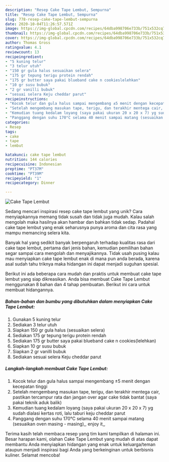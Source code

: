 ```yaml
---
description: "Resep Cake Tape Lembut, Sempurna"
title: "Resep Cake Tape Lembut, Sempurna"
slug: 778-resep-cake-tape-lembut-sempurna
date: 2020-10-04T11:26:57.571Z
image: https://img-global.cpcdn.com/recipes/64dba998706e733b/751x532cq70/cake-tape-lembut-foto-resep-utama.jpg
thumbnail: https://img-global.cpcdn.com/recipes/64dba998706e733b/751x532cq70/cake-tape-lembut-foto-resep-utama.jpg
cover: https://img-global.cpcdn.com/recipes/64dba998706e733b/751x532cq70/cake-tape-lembut-foto-resep-utama.jpg
author: Thomas Gross
ratingvalue: 4.1
reviewcount: 13
recipeingredient:
- "5 kuning telur"
- "3 telur utuh"
- "150 gr gula halus sesuaikan selera"
- "175 gr tepung terigu protein rendah"
- "175 gr butter saya pakai blueband cake n cookieslelehkan"
- "10 gr susu bubuk"
- "2 gr vanilli bubuk"
- "sesuai selera Keju cheddar parut"
recipeinstructions:
- "Kocok telur dan gula halus sampai mengembang ±5 menit dengan kecepatan tinggi"
- "Setelah mengembang masukan tape, terigu, dan terakhir mentega cair, pastikan tercampur rata dan jangan over agar cake tidak bantat (saya pakai teknik aduk balik)"
- "Kemudian tuang kedalam loyang (saya pakai ukuran 20 x 20 x 7) yg sudah dialasi kertas roti, lalu taburi keju cheddar parut"
- "Panggang dengan suhu 170°C selama 40 menit sampai matang (sesuaikan oven masing - masing),, enjoy it,,"
categories:
- Resep
tags:
- cake
- tape
- lembut

katakunci: cake tape lembut 
nutrition: 144 calories
recipecuisine: Indonesian
preptime: "PT37M"
cooktime: "PT39M"
recipeyield: "1"
recipecategory: Dinner

---
```



![Cake Tape Lembut](https://img-global.cpcdn.com/recipes/64dba998706e733b/751x532cq70/cake-tape-lembut-foto-resep-utama.jpg)

Sedang mencari inspirasi resep cake tape lembut yang unik? Cara menyiapkannya memang tidak susah dan tidak juga mudah. Kalau salah mengolah maka hasilnya akan hambar dan bahkan tidak sedap. Padahal cake tape lembut yang enak seharusnya punya aroma dan cita rasa yang mampu memancing selera kita.



Banyak hal yang sedikit banyak berpengaruh terhadap kualitas rasa dari cake tape lembut, pertama dari jenis bahan, kemudian pemilihan bahan segar sampai cara mengolah dan menyajikannya. Tidak usah pusing kalau mau menyiapkan cake tape lembut enak di mana pun anda berada, karena asal sudah tahu triknya maka hidangan ini dapat menjadi suguhan spesial.


Berikut ini ada beberapa cara mudah dan praktis untuk membuat cake tape lembut yang siap dikreasikan. Anda bisa membuat Cake Tape Lembut menggunakan 8 bahan dan 4 tahap pembuatan. Berikut ini cara untuk membuat hidangannya.

<!--inarticleads1-->

##### Bahan-bahan dan bumbu yang dibutuhkan dalam menyiapkan Cake Tape Lembut:

1. Gunakan 5 kuning telur
1. Sediakan 3 telur utuh
1. Siapkan 150 gr gula halus (sesuaikan selera)
1. Sediakan 175 gr tepung terigu protein rendah
1. Sediakan 175 gr butter saya pakai blueband cake n cookies(lelehkan)
1. Siapkan 10 gr susu bubuk
1. Siapkan 2 gr vanilli bubuk
1. Sediakan sesuai selera Keju cheddar parut




<!--inarticleads2-->

##### Langkah-langkah membuat Cake Tape Lembut:

1. Kocok telur dan gula halus sampai mengembang ±5 menit dengan kecepatan tinggi
1. Setelah mengembang masukan tape, terigu, dan terakhir mentega cair, pastikan tercampur rata dan jangan over agar cake tidak bantat (saya pakai teknik aduk balik)
1. Kemudian tuang kedalam loyang (saya pakai ukuran 20 x 20 x 7) yg sudah dialasi kertas roti, lalu taburi keju cheddar parut
1. Panggang dengan suhu 170°C selama 40 menit sampai matang (sesuaikan oven masing - masing),, enjoy it,,




Terima kasih telah membaca resep yang tim kami tampilkan di halaman ini. Besar harapan kami, olahan Cake Tape Lembut yang mudah di atas dapat membantu Anda menyiapkan hidangan yang enak untuk keluarga/teman ataupun menjadi inspirasi bagi Anda yang berkeinginan untuk berbisnis kuliner. Selamat mencoba!
